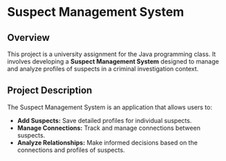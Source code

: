 # Suspect Management System

## Overview

This project is a university assignment for the Java programming class. It involves developing a **Suspect Management System** designed to manage and analyze profiles of suspects in a criminal investigation context.

## Project Description

The Suspect Management System is an application that allows users to:

- **Add Suspects:** Save detailed profiles for individual suspects.
- **Manage Connections:** Track and manage connections between suspects.
- **Analyze Relationships:** Make informed decisions based on the connections and profiles of suspects.
